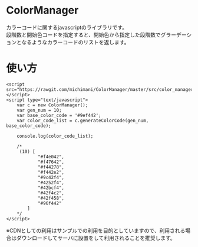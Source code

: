 # ColorManager
カラーコードに関するjavascriptのライブラリです。  
段階数と開始色コードを指定すると、開始色から指定した段階数でグラーデーションとなるようなカラーコードのリストを返します。

# 使い方

```
<script src="https://rawgit.com/michimani/ColorManager/master/src/color_manager.min.js"></script>
<script type="text/javascript">
    var c = new ColorManager();
    var gen_num = 10;
    var base_color_code = '#9ef442';
    var color_code_list = c.generateColorCode(gen_num, base_color_code);

    console.log(color_code_list);

    /*
     (10) [
            "#f4e042",
            "#f47642",
            "#f44278",
            "#f442e2",
            "#9c42f4",
            "#4252f4",
            "#42bcf4",
            "#42f4c2",
            "#42f458",
            "#96f442"
        ]
    */
</script>
```

※CDNとしての利用はサンプルでの利用を目的としていますので、利用される場合はダウンロードしてサーバに設置をして利用されることを推奨します。
